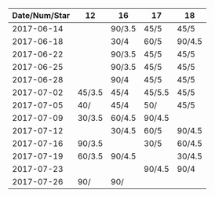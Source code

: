 Date/Num/Star   | 12     | 16     | 17     | 18     
----------------|--------|--------|--------|--------
2017-06-14      |        | 90/3.5 | 45/5   | 45/5             
2017-06-18      |        | 30/4   | 60/5   | 90/4.5     
2017-06-22      |        | 90/3.5 | 45/5   | 45/5     
2017-06-25      |        | 90/3.5 | 45/5   | 45/5     
2017-06-28      |        | 90/4   | 45/5   | 45/5   
2017-07-02      | 45/3.5 | 45/4   | 45/5.5 | 45/5   
2017-07-05      | 40/    | 45/4   | 50/    | 45/5   
2017-07-09      | 30/3.5 | 60/4.5 | 90/4.5 |
2017-07-12      |        | 30/4.5 | 60/5   | 90/4.5
2017-07-16      | 90/3.5 |        | 30/5   | 60/4.5
2017-07-19      | 60/3.5 | 90/4.5 |        | 30/4.5
2017-07-23      |        |        | 90/4.5 | 90/4
2017-07-26      | 90/    | 90/    |        |

